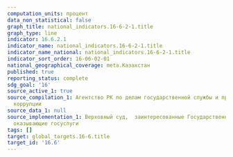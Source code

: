 ```yaml
---
computation_units: процент
data_non_statistical: false
graph_title: national_indicators.16-6-2-1.title
graph_type: line
indicator: 16.6.2.1
indicator_name: national_indicators.16-6-2-1.title
indicator_name_national: national_indicators.16-6-2-1.title
indicator_sort_order: 16-06-02-01
national_geographical_coverage: meta.Казахстан
published: true
reporting_status: complete
sdg_goal: '16'
source_active_1: true
source_compilation_1: Агентство РК по делам государственной службы и противодействию
  коррупции
source_data_1: null
source_implementation_1: Верховный суд,  заинтересованные Государственные органы,
  оказывающие госуслуги
tags: []
target: global_targets.16-6.title
target_id: '16.6'
---
```

